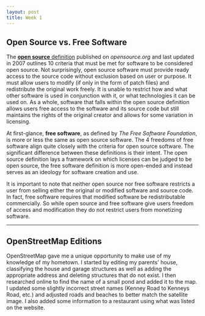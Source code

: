 ```yaml
---
layout: post
title: Week 1
---
```


## Open Source vs. Free Software
The [**open source** definition](https://opensource.org/osd) published on *opensource.org* and last updated in 2007 outlines 10 criteria that must be met for software to be considered open source. Not surprisingly, open source software must provide ready access to the source code without exclusion based on user or purpose. It must allow users to modify (if only in the form of patch files) and redistribute the original work freely. It is unable to restrict how and what other software is used in conjunction with it, or what technologies it can be used on. As a whole, software that falls within the open source definition allows users free access to the software and its source code but still maintains the rights of the original creator and allows for some variation in licensing.

At first-glance, **free software**, as defined by *The Free Software Foundation*, is more or less the same as open source software. The 4 freedoms of free software align quite closely with the criteria for open source software. The significant difference between these definitions is their intent. The open source definition lays a framework on which licenses can be judged to be open source, the free software definition is more open-ended and instead serves as an ideology for software creation and use.

It is important to note that neither open source nor free software restricts a user from selling either the original or modified software and source code. In fact, free software requires that modified software be redistributable commercially. So while open source and free software give users freedom of access and modification they do not restrict users from monetizing software.

---
## OpenStreetMap Editions
OpenStreetMap gave me a unique opportunity to make use of my knowledge of my hometown. I started by editing my parents' house, classifying the house and garage structures as well as adding the appropriate address and deleting structures that do not exist. I then researched online to find the name of a small pond and added it to the map. I updated some slightly incorrect street names (Kenney Road to Kenneys Road, etc.) and adjusted roads and beaches to better match the satellite image. I also added some information to a restaurant using what was listed on the website.
